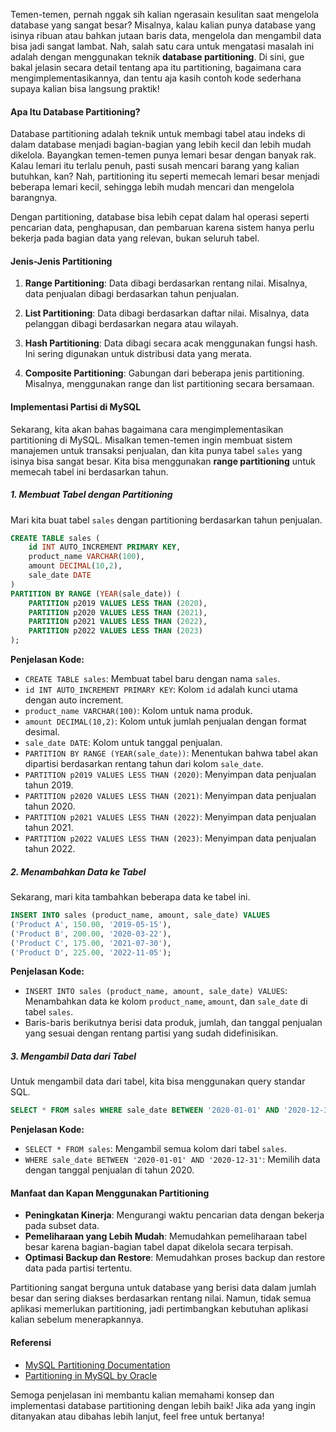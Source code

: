 Temen-temen, pernah nggak sih kalian ngerasain kesulitan saat mengelola database yang sangat besar? Misalnya, kalau kalian punya database yang isinya ribuan atau bahkan jutaan baris data, mengelola dan mengambil data bisa jadi sangat lambat. Nah, salah satu cara untuk mengatasi masalah ini adalah dengan menggunakan teknik **database partitioning**. Di sini, gue bakal jelasin secara detail tentang apa itu partitioning, bagaimana cara mengimplementasikannya, dan tentu aja kasih contoh kode sederhana supaya kalian bisa langsung praktik!

#### Apa Itu Database Partitioning?

Database partitioning adalah teknik untuk membagi tabel atau indeks di dalam database menjadi bagian-bagian yang lebih kecil dan lebih mudah dikelola. Bayangkan temen-temen punya lemari besar dengan banyak rak. Kalau lemari itu terlalu penuh, pasti susah mencari barang yang kalian butuhkan, kan? Nah, partitioning itu seperti memecah lemari besar menjadi beberapa lemari kecil, sehingga lebih mudah mencari dan mengelola barangnya.

Dengan partitioning, database bisa lebih cepat dalam hal operasi seperti pencarian data, penghapusan, dan pembaruan karena sistem hanya perlu bekerja pada bagian data yang relevan, bukan seluruh tabel.

#### Jenis-Jenis Partitioning

1. **Range Partitioning**: Data dibagi berdasarkan rentang nilai. Misalnya, data penjualan dibagi berdasarkan tahun penjualan.
   
2. **List Partitioning**: Data dibagi berdasarkan daftar nilai. Misalnya, data pelanggan dibagi berdasarkan negara atau wilayah.
   
3. **Hash Partitioning**: Data dibagi secara acak menggunakan fungsi hash. Ini sering digunakan untuk distribusi data yang merata.

4. **Composite Partitioning**: Gabungan dari beberapa jenis partitioning. Misalnya, menggunakan range dan list partitioning secara bersamaan.

#### Implementasi Partisi di MySQL

Sekarang, kita akan bahas bagaimana cara mengimplementasikan partitioning di MySQL. Misalkan temen-temen ingin membuat sistem manajemen untuk transaksi penjualan, dan kita punya tabel `sales` yang isinya bisa sangat besar. Kita bisa menggunakan **range partitioning** untuk memecah tabel ini berdasarkan tahun.

##### 1. **Membuat Tabel dengan Partitioning**

Mari kita buat tabel `sales` dengan partitioning berdasarkan tahun penjualan.

```sql
CREATE TABLE sales (
    id INT AUTO_INCREMENT PRIMARY KEY,
    product_name VARCHAR(100),
    amount DECIMAL(10,2),
    sale_date DATE
)
PARTITION BY RANGE (YEAR(sale_date)) (
    PARTITION p2019 VALUES LESS THAN (2020),
    PARTITION p2020 VALUES LESS THAN (2021),
    PARTITION p2021 VALUES LESS THAN (2022),
    PARTITION p2022 VALUES LESS THAN (2023)
);
```

**Penjelasan Kode:**

- `CREATE TABLE sales`: Membuat tabel baru dengan nama `sales`.
- `id INT AUTO_INCREMENT PRIMARY KEY`: Kolom `id` adalah kunci utama dengan auto increment.
- `product_name VARCHAR(100)`: Kolom untuk nama produk.
- `amount DECIMAL(10,2)`: Kolom untuk jumlah penjualan dengan format desimal.
- `sale_date DATE`: Kolom untuk tanggal penjualan.
- `PARTITION BY RANGE (YEAR(sale_date))`: Menentukan bahwa tabel akan dipartisi berdasarkan rentang tahun dari kolom `sale_date`.
- `PARTITION p2019 VALUES LESS THAN (2020)`: Menyimpan data penjualan tahun 2019.
- `PARTITION p2020 VALUES LESS THAN (2021)`: Menyimpan data penjualan tahun 2020.
- `PARTITION p2021 VALUES LESS THAN (2022)`: Menyimpan data penjualan tahun 2021.
- `PARTITION p2022 VALUES LESS THAN (2023)`: Menyimpan data penjualan tahun 2022.

##### 2. **Menambahkan Data ke Tabel**

Sekarang, mari kita tambahkan beberapa data ke tabel ini.

```sql
INSERT INTO sales (product_name, amount, sale_date) VALUES
('Product A', 150.00, '2019-05-15'),
('Product B', 200.00, '2020-03-22'),
('Product C', 175.00, '2021-07-30'),
('Product D', 225.00, '2022-11-05');
```

**Penjelasan Kode:**

- `INSERT INTO sales (product_name, amount, sale_date) VALUES`: Menambahkan data ke kolom `product_name`, `amount`, dan `sale_date` di tabel `sales`.
- Baris-baris berikutnya berisi data produk, jumlah, dan tanggal penjualan yang sesuai dengan rentang partisi yang sudah didefinisikan.

##### 3. **Mengambil Data dari Tabel**

Untuk mengambil data dari tabel, kita bisa menggunakan query standar SQL.

```sql
SELECT * FROM sales WHERE sale_date BETWEEN '2020-01-01' AND '2020-12-31';
```

**Penjelasan Kode:**

- `SELECT * FROM sales`: Mengambil semua kolom dari tabel `sales`.
- `WHERE sale_date BETWEEN '2020-01-01' AND '2020-12-31'`: Memilih data dengan tanggal penjualan di tahun 2020.

#### Manfaat dan Kapan Menggunakan Partitioning

- **Peningkatan Kinerja**: Mengurangi waktu pencarian data dengan bekerja pada subset data.
- **Pemeliharaan yang Lebih Mudah**: Memudahkan pemeliharaan tabel besar karena bagian-bagian tabel dapat dikelola secara terpisah.
- **Optimasi Backup dan Restore**: Memudahkan proses backup dan restore data pada partisi tertentu.

Partitioning sangat berguna untuk database yang berisi data dalam jumlah besar dan sering diakses berdasarkan rentang nilai. Namun, tidak semua aplikasi memerlukan partitioning, jadi pertimbangkan kebutuhan aplikasi kalian sebelum menerapkannya.

#### Referensi

- [MySQL Partitioning Documentation](https://dev.mysql.com/doc/refman/8.0/en/partitioning.html)
- [Partitioning in MySQL by Oracle](https://dev.mysql.com/doc/refman/8.0/en/partitioning.html)

Semoga penjelasan ini membantu kalian memahami konsep dan implementasi database partitioning dengan lebih baik! Jika ada yang ingin ditanyakan atau dibahas lebih lanjut, feel free untuk bertanya!

